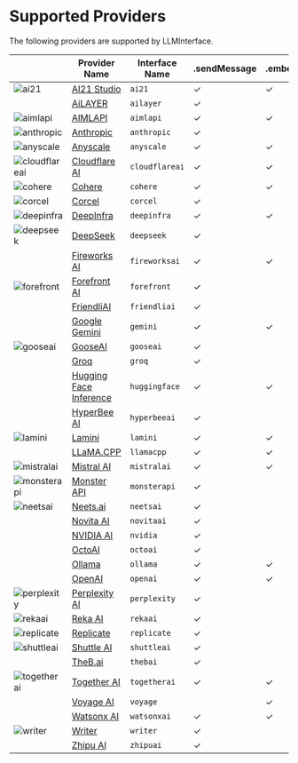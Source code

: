 # Supported Providers

The following providers are supported by LLMInterface.

|  | Provider Name | Interface Name | .sendMessage | .embeddings |
| --- | --- | --- | --- | --- |
| ![ai21](https://samestrin.github.io/media/llm-interface/icons/ai21.png) | [AI21 Studio](providers/ai21.md) | `ai21` | &check; | &check; |
|  | [AiLAYER](providers/ailayer.md) | `ailayer` | &check; |   |
| ![aimlapi](https://samestrin.github.io/media/llm-interface/icons/aimlapi.png) | [AIMLAPI](providers/aimlapi.md) | `aimlapi` | &check; | &check; |
| ![anthropic](https://samestrin.github.io/media/llm-interface/icons/anthropic.png) | [Anthropic](providers/anthropic.md) | `anthropic` | &check; |   |
| ![anyscale](https://samestrin.github.io/media/llm-interface/icons/anyscale.png) | [Anyscale](providers/anyscale.md) | `anyscale` | &check; | &check; |
| ![cloudflareai](https://samestrin.github.io/media/llm-interface/icons/cloudflareai.png) | [Cloudflare AI](providers/cloudflareai.md) | `cloudflareai` | &check; | &check; |
| ![cohere](https://samestrin.github.io/media/llm-interface/icons/cohere.png) | [Cohere](providers/cohere.md) | `cohere` | &check; | &check; |
| ![corcel](https://samestrin.github.io/media/llm-interface/icons/corcel.png) | [Corcel](providers/corcel.md) | `corcel` | &check; |   |
| ![deepinfra](https://samestrin.github.io/media/llm-interface/icons/deepinfra.png) | [DeepInfra](providers/deepinfra.md) | `deepinfra` | &check; | &check; |
| ![deepseek](https://samestrin.github.io/media/llm-interface/icons/deepseek.png) | [DeepSeek](providers/deepseek.md) | `deepseek` | &check; |   |
|  | [Fireworks AI](providers/fireworksai.md) | `fireworksai` | &check; | &check; |
| ![forefront](https://samestrin.github.io/media/llm-interface/icons/forefront.png) | [Forefront AI](providers/forefront.md) | `forefront` | &check; |   |
|  | [FriendliAI](providers/friendliai.md) | `friendliai` | &check; |   |
|  | [Google Gemini](providers/gemini.md) | `gemini` | &check; | &check; |
| ![gooseai](https://samestrin.github.io/media/llm-interface/icons/gooseai.png) | [GooseAI](providers/gooseai.md) | `gooseai` | &check; |   |
|  | [Groq](providers/groq.md) | `groq` | &check; |   |
|  | [Hugging Face Inference](providers/huggingface.md) | `huggingface` | &check; | &check; |
|  | [HyperBee AI](providers/hyperbeeai.md) | `hyperbeeai` | &check; |   |
| ![lamini](https://samestrin.github.io/media/llm-interface/icons/lamini.png) | [Lamini](providers/lamini.md) | `lamini` | &check; | &check; |
|  | [LLaMA.CPP](providers/llamacpp.md) | `llamacpp` | &check; | &check; |
| ![mistralai](https://samestrin.github.io/media/llm-interface/icons/mistralai.png) | [Mistral AI](providers/mistralai.md) | `mistralai` | &check; | &check; |
| ![monsterapi](https://samestrin.github.io/media/llm-interface/icons/monsterapi.png) | [Monster API](providers/monsterapi.md) | `monsterapi` | &check; |   |
| ![neetsai](https://samestrin.github.io/media/llm-interface/icons/neetsai.png) | [Neets.ai](providers/neetsai.md) | `neetsai` | &check; |   |
|  | [Novita AI](providers/novitaai.md) | `novitaai` | &check; |   |
|  | [NVIDIA AI](providers/nvidia.md) | `nvidia` | &check; |   |
|  | [OctoAI](providers/octoai.md) | `octoai` | &check; |   |
|  | [Ollama](providers/ollama.md) | `ollama` | &check; | &check; |
|  | [OpenAI](providers/openai.md) | `openai` | &check; | &check; |
| ![perplexity](https://samestrin.github.io/media/llm-interface/icons/perplexity.png) | [Perplexity AI](providers/perplexity.md) | `perplexity` | &check; |   |
| ![rekaai](https://samestrin.github.io/media/llm-interface/icons/rekaai.png) | [Reka AI](providers/rekaai.md) | `rekaai` | &check; |   |
| ![replicate](https://samestrin.github.io/media/llm-interface/icons/replicate.png) | [Replicate](providers/replicate.md) | `replicate` | &check; |   |
| ![shuttleai](https://samestrin.github.io/media/llm-interface/icons/shuttleai.png) | [Shuttle AI](providers/shuttleai.md) | `shuttleai` | &check; |   |
|  | [TheB.ai](providers/thebai.md) | `thebai` | &check; |   |
| ![togetherai](https://samestrin.github.io/media/llm-interface/icons/togetherai.png) | [Together AI](providers/togetherai.md) | `togetherai` | &check; | &check; |
|  | [Voyage AI](providers/voyage.md) | `voyage` |   | &check; |
|  | [Watsonx AI](providers/watsonxai.md) | `watsonxai` | &check; | &check; |
| ![writer](https://samestrin.github.io/media/llm-interface/icons/writer.png) | [Writer](providers/writer.md) | `writer` | &check; |   |
|  | [Zhipu AI](providers/zhipuai.md) | `zhipuai` | &check; |   |
